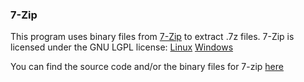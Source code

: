 ### 7-Zip
This program uses binary files from [7-Zip](https://www.7-zip.org) to extract .7z files.
7-Zip is licensed under the GNU LGPL license:
[Linux](7zipBin/Linux/License.txt)
[Windows](7zipBin/Win/License.txt)

You can find the source code and/or the binary files for 7-zip [here](https://www.7-zip.org/download.html)

